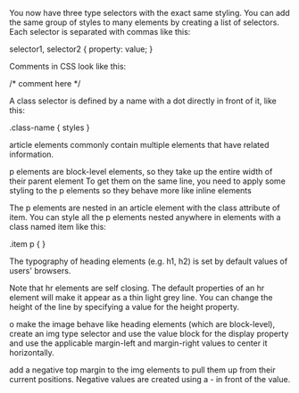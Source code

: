 You now have three type selectors with the exact same styling. You can add the same group of styles to many elements by creating a list of selectors. Each selector is separated with commas like this:

selector1, selector2 {
  property: value;
}

Comments in CSS look like this:

/* comment here */

A class selector is defined by a name with a dot directly in front of it, like this:

.class-name {
  styles
}

article elements commonly contain multiple elements that have related information.

 p elements are block-level elements, so they take up the entire width of their parent element
 To get them on the same line, you need to apply some styling to the p elements so they behave more like inline elements

 The p elements are nested in an article element with the class attribute of item. You can style all the p elements nested anywhere in elements with a class named item like this:

  .item p { }

  The typography of heading elements (e.g. h1, h2) is set by default values of users' browsers.

  Note that hr elements are self closing.
  The default properties of an hr element will make it appear as a thin light grey line. You can change the height of the line by specifying a value for the height property.

  o make the image behave like heading elements (which are block-level), create an img type selector and use the value block for the display property and use the applicable margin-left and margin-right values to center it horizontally.

  add a negative top margin to the img elements to pull them up from their current positions. Negative values are created using a - in front of the value.